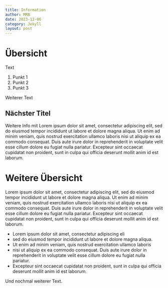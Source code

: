 ```yaml
---
title: Information
author: MRB
date: 2023-12-06
category: Jekyll
layout: post
---
```



# Übersicht 

Text 

1. Punkt 1 
2. Punkt 2 
3. Punkt 3 


Weiterer Text 

## Nächster Titel 

Weitere Info mit Lorem ipsum dolor sit amet, consectetur adipiscing elit, sed do eiusmod tempor incididunt ut labore et dolore magna aliqua. Ut enim ad minim veniam, quis nostrud exercitation ullamco laboris nisi ut aliquip ex ea commodo consequat. Duis aute irure dolor in reprehenderit in voluptate velit esse cillum dolore eu fugiat nulla pariatur. Excepteur sint occaecat cupidatat non proident, sunt in culpa qui officia deserunt mollit anim id est laborum.


# Weitere Übersicht 


Lorem ipsum dolor sit amet, consectetur adipiscing elit, sed do eiusmod tempor incididunt ut labore et dolore magna aliqua. Ut enim ad minim veniam, quis nostrud exercitation ullamco laboris nisi ut aliquip ex ea commodo consequat. Duis aute irure dolor in reprehenderit in voluptate velit esse cillum dolore eu fugiat nulla pariatur. Excepteur sint occaecat cupidatat non proident, sunt in culpa qui officia deserunt mollit anim id est laborum.

- Lorem ipsum dolor sit amet, consectetur adipiscing eli
- sed do eiusmod tempor incididunt ut labore et dolore magna aliqua. 
- Ut enim ad minim veniam, quis nostrud exercitation ullamco laboris 
- nisi ut aliquip ex ea commodo consequat. Duis aute irure dolor in reprehenderit in voluptate velit esse cillum dolore eu fugiat nulla pariatur. 
- Excepteur sint occaecat cupidatat non proident, sunt in culpa qui officia deserunt mollit anim id est laborum.

Und nochmal weiterer Text. 


